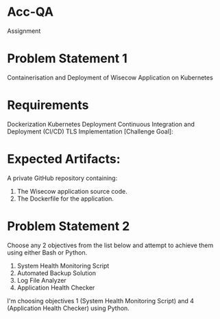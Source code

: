 # Acc-QA
Assignment
# Problem Statement 1
Containerisation and Deployment of Wisecow Application on Kubernetes
# Requirements
Dockerization
Kubernetes Deployment
Continuous Integration and Deployment (CI/CD)
TLS Implementation [Challenge Goal]:
# Expected Artifacts:
A private GitHub repository containing:
1. The Wisecow application source code.
2. The Dockerfile for the application.
# Problem Statement 2
Choose any 2 objectives from the list below and attempt to achieve them
using either Bash or Python.
1. System Health Monitoring Script
2. Automated Backup Solution
3. Log File Analyzer
4. Application Health Checker
   
I'm choosing objectives 1 (System Health Monitoring Script) and 4 (Application Health Checker) using Python.
